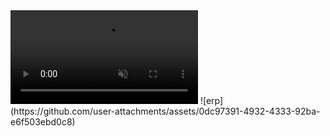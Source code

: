 <video autoplay loop muted playsinline>
  <source src="[your-video.mp4](https://github.com/user-attachments/assets/4428527c-48b0-497a-9f41-bef8d2189853)" type="video/mp4">
</video>
![erp](https://github.com/user-attachments/assets/0dc97391-4932-4333-92ba-e6f503ebd0c8)

